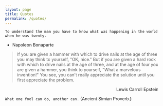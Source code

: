 ```yaml
---
layout: page
title: Quotes
permalink: /quotes/
---
```


`To understand the man you have to know what was happening in the world when he was twenty.`
- Napoleon Bonaparte

> If you are given a hammer with which to drive nails
> at the age of three you may think to yourself, "OK,
> nice." But if you are given a hard rock with which to
> drive nails at the age of three, and at the age of four
> you are given a hammer, you think to yourself, "What
> a marvelous invention!" You see, you can't really
> appreciate the solution until you first appreciate the
>problem.
<div style="text-align: right">Lewis Carroll Epstein</div>

`What one fool can do, another can.`
(Ancient Simian Proverb.)
